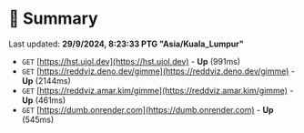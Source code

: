 # 📖 Summary
Last updated: **29/9/2024, 8:23:33 PTG "Asia/Kuala_Lumpur"**

- `GET` [https://hst.ujol.dev](https://hst.ujol.dev) - **Up** (991ms)
- `GET` [https://reddviz.deno.dev/gimme](https://reddviz.deno.dev/gimme) - **Up** (2144ms)
- `GET` [https://reddviz.amar.kim/gimme](https://reddviz.amar.kim/gimme) - **Up** (461ms)
- `GET` [https://dumb.onrender.com](https://dumb.onrender.com) - **Up** (545ms)
